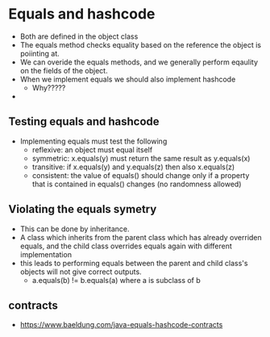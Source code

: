# Equals and hashcode

- Both are defined in the object class
- The equals method checks equality based on the reference the object is poiinting at.
- We can overide the equals methods, and we generally perform eqaulity on the fields of the object.
- When we implement equals we should also implement hashcode
  - Why?????
-

## Testing equals and hashcode

- Implementing equals must test the following
  - reflexive: an object must equal itself
  - symmetric: x.equals(y) must return the same result as y.equals(x)
  - transitive: if x.equals(y) and y.equals(z) then also x.equals(z)
  - consistent: the value of equals() should change only if a property that is contained in equals() changes (no randomness allowed)

## Violating the equals symetry

- This can be done by inheritance.
- A class which inherits from the parent class which has already overriden equals, and the child class overrides equals again with different implementation
- this leads to performing equals between the parent and child class's objects will not give correct outputs.
  -  a.equals(b) != b.equals(a) where a is subclass of b

## contracts 

- https://www.baeldung.com/java-equals-hashcode-contracts
